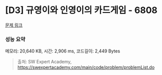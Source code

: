 # [D3] 규영이와 인영이의 카드게임 - 6808 

[문제 링크](https://swexpertacademy.com/main/code/problem/problemDetail.do?contestProbId=AWgv9va6HnkDFAW0) 

### 성능 요약

메모리: 20,640 KB, 시간: 2,906 ms, 코드길이: 2,449 Bytes



> 출처: SW Expert Academy, https://swexpertacademy.com/main/code/problem/problemList.do